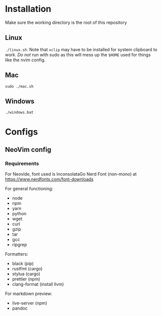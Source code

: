 # Installation

Make sure the working directory is the root of this repository

## Linux

`./linux.sh`.  Note that `xclip` may have to be installed for system clipboard to work.
_Do not_ run with sudo as this will mess up the `$HOME` used for things like the nvim config.

## Mac

`sudo ./mac.sh`

## Windows

`./windows.bat`

# Configs

## NeoVim config

### Requirements

For Neovide, font used is InconsolataGo Nerd Font (non-mono) at <https://www.nerdfonts.com/font-downloads>

For general functioning:

- node
- npm
- yarn
- python
- wget
- curl
- gzip
- tar
- gcc
- ripgrep

Formatters:

- black (pip)
- rustfmt (cargo)
- stylua (cargo)
- prettier (npm)
- clang-format (install llvm)

For markdown preview:

- live-server (npm)
- pandoc
